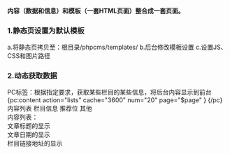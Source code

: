 #### 内容（数据和信息）和模板（一套HTML页面）整合成一套页面。
### 1.静态页设置为默认模板
  a.将静态页拷贝至：根目录/phpcms/templates/
  b.后台修改模板设置
  c.设置JS、CSS和图片路径
### 2.动态获取数据    
  PC标签：根据指定要求，获取某些栏目的某些信息，将后台内容显示到前台    
  {pc:content   action="lists"   cache="3600" num="20"       page="$page"  }     {/pc}    
内容列表 栏目信息 推荐位 其他    
内容列表：    
文章标题的显示    
文章日期的显示    
栏目链接地址的显示    

